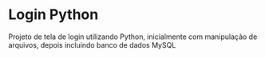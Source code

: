# Login Python
 Projeto de tela de login utilizando Python, inicialmente com manipulação de arquivos, depois incluindo banco de dados MySQL
